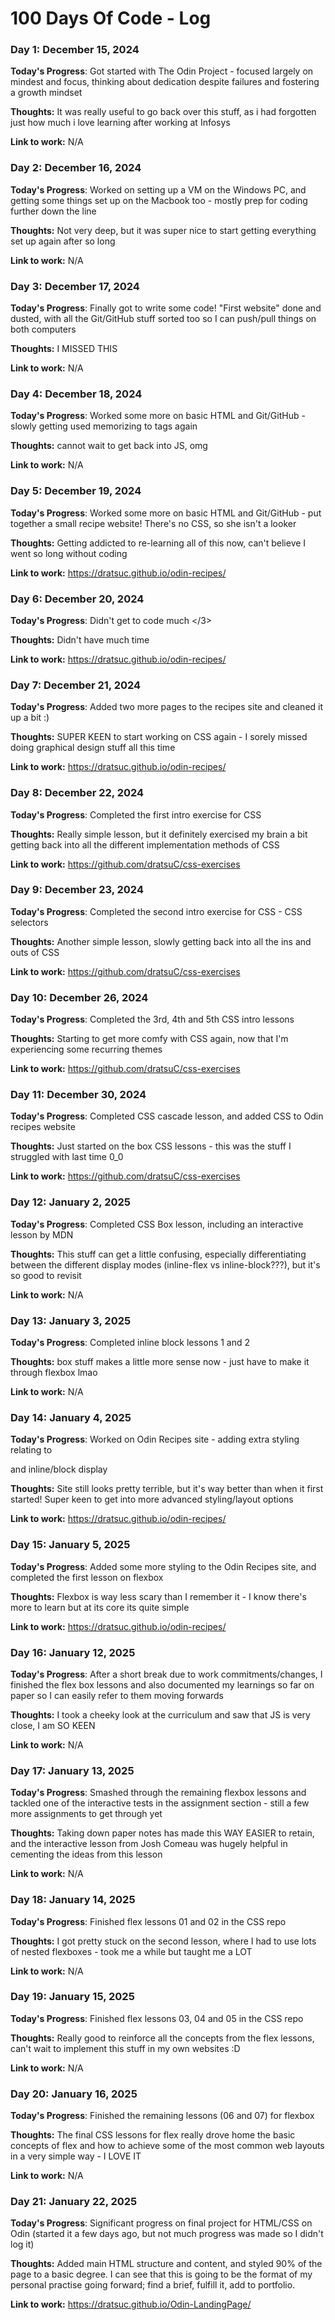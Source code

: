 # 100 Days Of Code - Log

### Day 1: December 15, 2024

**Today's Progress**: Got started with The Odin Project - focused largely on mindest and focus, thinking about dedication despite failures and fostering a growth mindset

**Thoughts:** It was really useful to go back over this stuff, as i had forgotten just how much i love learning after working at Infosys

**Link to work:** N/A


### Day 2: December 16, 2024

**Today's Progress**: Worked on setting up a VM on the Windows PC, and getting some things set up on the Macbook too - mostly prep for coding further down the line

**Thoughts:** Not very deep, but it was super nice to start getting everything set up again after so long

**Link to work:** N/A


### Day 3: December 17, 2024

**Today's Progress**: Finally got to write some code! "First website" done and dusted, with all the Git/GitHub stuff sorted too so I can push/pull things on both computers

**Thoughts:** I MISSED THIS

**Link to work:** N/A


### Day 4: December 18, 2024

**Today's Progress**: Worked some more on basic HTML and Git/GitHub - slowly getting used memorizing to tags again

**Thoughts:** cannot wait to get back into JS, omg

**Link to work:** N/A


### Day 5: December 19, 2024

**Today's Progress**: Worked some more on basic HTML and Git/GitHub - put together a small recipe website! There's no CSS, so she isn't a looker

**Thoughts:** Getting addicted to re-learning all of this now, can't believe I went so long without coding

**Link to work:** https://dratsuc.github.io/odin-recipes/


### Day 6: December 20, 2024

**Today's Progress**: Didn't get to code much </3>

**Thoughts:** Didn't have much time 

**Link to work:** https://dratsuc.github.io/odin-recipes/


### Day 7: December 21, 2024

**Today's Progress**: Added two more pages to the recipes site and cleaned it up a bit :)

**Thoughts:** SUPER KEEN to start working on CSS again - I sorely missed doing graphical design stuff all this time

**Link to work:** https://dratsuc.github.io/odin-recipes/


### Day 8: December 22, 2024

**Today's Progress**: Completed the first intro exercise for CSS

**Thoughts:** Really simple lesson, but it definitely exercised my brain a bit getting back into all the different implementation methods of CSS

**Link to work:** https://github.com/dratsuC/css-exercises


### Day 9: December 23, 2024

**Today's Progress**: Completed the second intro exercise for CSS - CSS selectors

**Thoughts:** Another simple lesson, slowly getting back into all the ins and outs of CSS

**Link to work:** https://github.com/dratsuC/css-exercises


### Day 10: December 26, 2024

**Today's Progress**: Completed the 3rd, 4th and 5th CSS intro lessons

**Thoughts:** Starting to get more comfy with CSS again, now that I'm experiencing some recurring themes

**Link to work:** https://github.com/dratsuC/css-exercises


### Day 11: December 30, 2024

**Today's Progress**: Completed CSS cascade lesson, and added CSS to Odin recipes website

**Thoughts:** Just started on the box CSS lessons - this was the stuff I struggled with last time 0_0

**Link to work:** https://github.com/dratsuC/css-exercises


### Day 12: January 2, 2025

**Today's Progress**: Completed CSS Box lesson, including an interactive lesson by MDN

**Thoughts:** This stuff can get a little confusing, especially differentiating between the different display modes (inline-flex vs inline-block???), but it's so good to revisit

**Link to work:** N/A


### Day 13: January 3, 2025

**Today's Progress**: Completed inline block lessons 1 and 2

**Thoughts:** box stuff makes a little more sense now - just have to make it through flexbox lmao

**Link to work:** N/A


### Day 14: January 4, 2025

**Today's Progress**: Worked on Odin Recipes site - adding extra styling relating to <div> and inline/block display

**Thoughts:** Site still looks pretty terrible, but it's way better than when it first started! Super keen to get into more advanced styling/layout options

**Link to work:** https://dratsuc.github.io/odin-recipes/


### Day 15: January 5, 2025

**Today's Progress**: Added some more styling to the Odin Recipes site, and completed the first lesson on flexbox

**Thoughts:** Flexbox is way less scary than I remember it - I know there's more to learn but at its core its quite simple

**Link to work:** https://dratsuc.github.io/odin-recipes/


### Day 16: January 12, 2025

**Today's Progress**: After a short break due to work commitments/changes, I finished the flex box lessons and also documented my learnings so far on paper so I can easily refer to them moving forwards

**Thoughts:** I took a cheeky look at the curriculum and saw that JS is very close, I am SO KEEN

**Link to work:** N/A


### Day 17: January 13, 2025

**Today's Progress**: Smashed through the remaining flexbox lessons and tackled one of the interactive tests in the assignment section - still a few more assignments to get through yet

**Thoughts:** Taking down paper notes has made this WAY EASIER to retain, and the interactive lesson from Josh Comeau was hugely helpful in cementing the ideas from this lesson

**Link to work:** N/A


### Day 18: January 14, 2025

**Today's Progress**: Finished flex lessons 01 and 02 in the CSS repo

**Thoughts:** I got pretty stuck on the second lesson, where I had to use lots of nested flexboxes - took me a while but taught me a LOT

**Link to work:** N/A


### Day 19: January 15, 2025

**Today's Progress**: Finished flex lessons 03, 04 and 05 in the CSS repo

**Thoughts:** Really good to reinforce all the concepts from the flex lessons, can't wait to implement this stuff in my own websites :D

**Link to work:** N/A


### Day 20: January 16, 2025

**Today's Progress**: Finished the remaining lessons (06 and 07) for flexbox

**Thoughts:** The final CSS lessons for flex really drove home the basic concepts of flex and how to achieve some of the most common web layouts in a very simple way - I LOVE IT

**Link to work:** N/A


### Day 21: January 22, 2025

**Today's Progress**: Significant progress on final project for HTML/CSS on Odin (started it a few days ago, but not much progress was made so I didn't log it)

**Thoughts:** Added main HTML structure and content, and styled 90% of the page to a basic degree. I can see that this is going to be the format of my personal practise going forward; find a brief, fulfill it, add to portfolio.

**Link to work:** https://dratsuc.github.io/Odin-LandingPage/